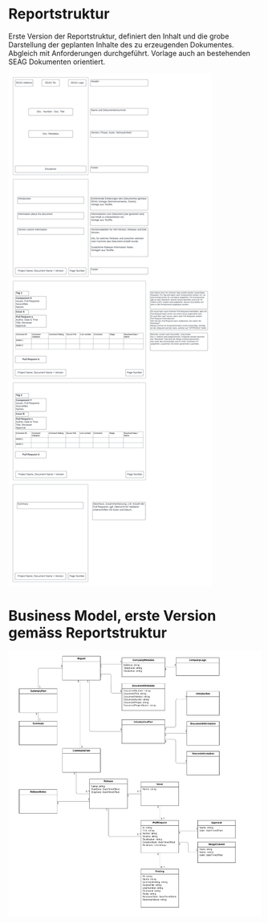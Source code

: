 # Reportstruktur

Erste Version der Reportstruktur, definiert den Inhalt und die grobe Darstellung der geplanten Inhalte des zu erzeugenden Dokumentes. Abgleich mit Anforderungen durchgeführt. Vorlage auch an bestehenden SEAG Dokumenten orientiert.

![image.png](/.attachments/image-910ab69a-44ca-42ff-873d-becefe198e9f.png)

# Business Model, erste Version gemäss Reportstruktur

![image.png](/.attachments/image-27003b0c-d6ef-4def-a869-db300948aaf4.png)